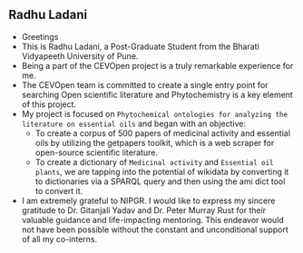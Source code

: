 ## Radhu Ladani

- Greetings
- This is Radhu Ladani, a Post-Graduate Student from the Bharati Vidyapeeth University of Pune.
- Being a part of the CEVOpen project is a truly remarkable experience for me.
- The CEVOpen team is committed to create a single entry point for searching Open scientific literature and Phytochemistry is a key element of this project.
- My project is focused on `Phytochemical ontologies for analyzing the literature on essential oils` and began with an objective: 
   - To create a corpus of 500 papers of medicinal activity and essential oils by utilizing the getpapers toolkit, which is a web scraper for open-source scientific literature.
   - To create a dictionary of `Medicinal activity` and `Essential oil plants`, we are tapping into the potential of wikidata by converting it to dictionaries via a SPARQL query and then using the ami dict tool to convert it.
- I am extremely grateful to NIPGR. I would like to express my sincere gratitude to Dr. Gitanjali Yadav and  Dr. Peter Murray Rust for their valuable guidance and life-impacting mentoring. This endeavor would not have been possible without the constant and unconditional support of all my co-interns.
